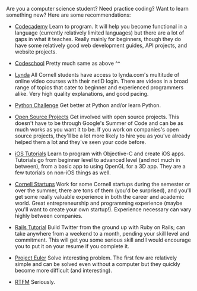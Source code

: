Are you a computer science student? Need practice coding? Want to learn something new? Here are some recommendations:

 - [Codecademy](http://www.codecademy.com/) Learn to program. It will help you become functional in a language (currently relatively limited languages) but there are a lot of gaps in what it teaches. Really mainly for beginners, though they do have some relatively good web development guides, API projects, and website projects. 

 - [Codeschool](https://www.codeschool.com) Pretty much same as above ^^

 - [Lynda](http://www.lynda.com) All Cornell students have access to lynda.com's multitude of online video courses with their netID login. There are videos in a broad range of topics that cater to beginner and experienced programmers alike. Very high quality explanations, and good pacing.

 - [Python Challenge](http://www.pythonchallenge.com/) Get better at Python and/or learn Python.

 - [Open Source Projects](https://developers.google.com/open-source/gsoc/) Get involved with open source projects. This doesn't have to be through Google's Summer of Code and can be as much works as you want it to be. If you work on companies's open source projects, they'll be a lot more likely to hire you as you've already helped them a lot and they've seen your code before.

 - [iOS Tutorials](http://www.raywenderlich.com/) Learn to program with Objective-C and create iOS apps. Tutorials go from beginner level to advanced level (and not much in between), from a basic app to using OpenGL for a 3D app. They are a few tutorials on non-iOS things as well.

 - [Cornell Startups](http://www.cornellstartuplist.com/) Work for some Cornell startups during the semester or over the summer, there are tons of them (you'd be surprised), and you'll get some really valuable experience in both the career and academic world. Great entrepreneurship and programming experience (maybe you'll want to create your own startup!). Experience necessary can vary highly between companies.

 - [Rails Tutorial](https://www.railstutorial.org/book) Build Twitter from the ground up with Ruby on Rails; can take anywhere from a weekend to a month, pending your skill level and commitment. This will get you some serious skill and I would encourage you to put it on your resume if you complete it.

 - [Project Euler](https://projecteuler.net/) Solve interesting problem. The first few are relatively simple and can be solved even without a computer but they quickly become more difficult (and interesting).

 - [RTFM](https://www.kernel.org/doc/man-pages/) Seriously.
